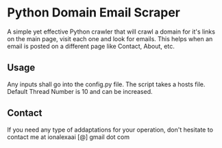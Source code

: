 # Python Domain Email Scraper
A simple yet effective Python crawler that will crawl a domain for it's links on the main page, visit each one and look for emails. This helps when an email is posted on a different page like Contact, About, etc.

## Usage
Any inputs shall go into the config.py file. The script takes a hosts file. Default Thread Number is 10 and can be increased.

## Contact
If you need any type of addaptations for your operation, don't hesitate to contact me at ionalexaai [@] gmail dot com